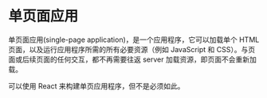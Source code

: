# 单页面应用

单页面应用(single-page application)，是一个应用程序，它可以加载单个 HTML 页面，以及运行应用程序所需的所有必要资源（例如 JavaScript 和 CSS）。与页面或后续页面的任何交互，都不再需要往返 server 加载资源，即页面不会重新加载。

可以使用 React 来构建单页应用程序，但不是必须如此。


